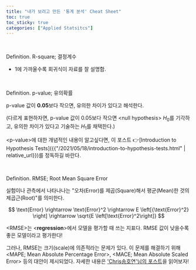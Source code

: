 ```yaml
---
title: "내가 보려고 만든 '통계 분석' Cheat Sheet"
toc: true
toc_sticky: true
categories: ["Applied Statsitcs"]
---
```


<br/>

<div class="definition" markdown="1">

<span class="statement-title">Definition.</span> R-square; 결정계수<br>

- 1에 가까울수록 회귀식이 자료를 잘 설명함.

</div>

<br/>

<div class="definition" markdown="1">

<span class="statement-title">Definition.</span> p-value; 유의확률<br>

p-value 값이 **0.05**보다 작으면, 유의한 차이가 있다고 해석한다.

(다르게 표현하자면, p-value 값이 0.05보다 작으면 \<null hypothesis\> $H_0$를 기각하고, 유의한 차이가 있다고 기술하는 $H_1$를 채택한다.)

</div>

\<p-value\>에 대한 개념적인 내용이 알고싶다면, 이 포스트 👉[Introduction to Hypothesis Tests]({{"/2021/05/18/introduction-to-hypothesis-tests.html" | relative_url}})를 정독하길 바란다.

<br/>

<div class="definition" markdown="1">

<span class="statement-title">Definition.</span> RMSE; Root Mean Square Error<br>

실험이나 관측에서 나타나나는 "오차(Error)를 제곱(Square)해서 평균(Mean)한 것의 제곱근(Root)"를 의미한다.

$$
\text{Error} \rightarrow \text{Error}^2 \rightarrow E \left[{\text{Error}^2} \right] \rightarrow \sqrt{E \left[\text{Error}^2\right]}
$$

</div>

\<RMSE\>는 \<**regression**\>에서 모델을 평가할 때 쓰는 지표다. RMSE 값이 낮을수록 좋은 모델이라고 평가한다!

그러나, RMSE는 <span class="half_HL">크기(scale)에 의존적</span>라는 문제가 있다. 이 문제를 해결하기 위해 \<MAPE; Mean Absolute Percentage Error\>, \<MACE; Mean Absolute Scaled Error\> 등의 대안이 제시되었다. 자세한 내용은 ['Chris송호연'님의 포스트](https://brunch.co.kr/@chris-song/34)을 읽어보자!



